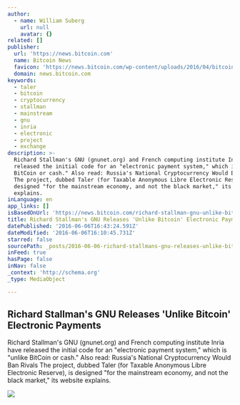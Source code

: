 ```yaml
---
author:
  - name: William Suberg
    url: null
    avatar: {}
related: []
publisher:
  url: 'https://news.bitcoin.com'
  name: Bitcoin News
  favicon: 'https://news.bitcoin.com/wp-content/uploads/2016/04/bitcoin_fav.png'
  domain: news.bitcoin.com
keywords:
  - taler
  - bitcoin
  - cryptocurrency
  - stallman
  - mainstream
  - gnu
  - inria
  - electronic
  - project
  - exchange
description: >-
  Richard Stallman's GNU (gnunet.org) and French computing institute Inria have
  released the initial code for an "electronic payment system," which is "unlike
  BitCoin or cash." Also read: Russia's National Cryptocurrency Would Ban Rivals
  The project, dubbed Taler (for Taxable Anonymous Libre Electronic Reserve), is
  designed "for the mainstream economy, and not the black market," its website
  explains.
inLanguage: en
app_links: []
isBasedOnUrl: 'https://news.bitcoin.com/richard-stallman-gnu-unlike-bitcoin/'
title: Richard Stallman's GNU Releases 'Unlike Bitcoin' Electronic Payments
datePublished: '2016-06-06T16:43:24.591Z'
dateModified: '2016-06-06T16:10:45.731Z'
starred: false
sourcePath: _posts/2016-06-06-richard-stallmans-gnu-releases-unlike-bitcoin-electronic.md
inFeed: true
hasPage: false
inNav: false
_context: 'http://schema.org'
_type: MediaObject

---
```

<article style=""><h1>Richard Stallman's GNU Releases 'Unlike Bitcoin' Electronic Payments</h1><p>Richard Stallman's GNU (gnunet.org) and French computing institute Inria have released the initial code for an "electronic payment system," which is "unlike BitCoin or cash." Also read: Russia's National Cryptocurrency Would Ban Rivals The project, dubbed Taler (for Taxable Anonymous Libre Electronic Reserve), is designed "for the mainstream economy, and not the black market," its website explains.</p><img src="https://news.bitcoin.com/wp-content/uploads/2016/06/NicoBZH_-_Richard_Stallman_by-sa_10.jpg" /></article>